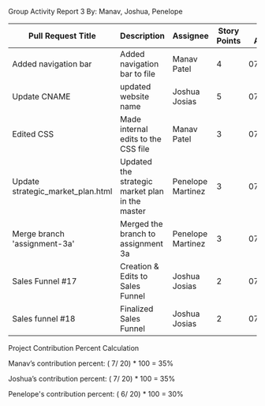 Group Activity Report 3
By: Manav, Joshua, Penelope


| Pull Request Title | Description | Assignee  | Story Points |Date Assigned  |Date Completed |
| ------------- | ------------- |------------- | ------------- |------------- | ------------- |
| Added navigation bar | Added navigation bar to file | Manav Patel | 4 | 07/07/2023  | 07/14/2023| 
| Update CNAME | updated website name  | Joshua Josias  | 5  | 07/07/2023  | 07/14/2023 |
| Edited CSS | Made internal edits to the CSS file | Manav Patel  | 3 | 07/07/2023 | 07/14/2023  |
| Update strategic_market_plan.html  | Updated the strategic market plan in the master| Penelope Martinez | 3 | 07/07/2023  | 07/14/2023  |
| Merge branch 'assignment-3a'| Merged the branch to assignment 3a| Penelope Martinez | 3 | 07/07/2023| 07/14/2023 |
| Sales Funnel #17 | Creation & Edits to Sales Funnel | Joshua Josias  | 2 | 07/07/2023 | 07/14/2023  |
| Sales funnel #18  | Finalized Sales Funnel | Joshua Josias  | 2 | 07/07/2023 | 07/14/2023  |




Project Contribution Percent Calculation

Manav’s contribution percent: 
( 7/ 20) * 100 = 35%

Joshua’s contribution percent: 
( 7/ 20) * 100 = 35%

Penelope's contribution percent: 
( 6/ 20) * 100 = 30%
